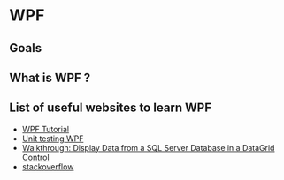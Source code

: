 WPF
=====================================

## Goals

What is WPF ?
-------------------------------------

## List of useful websites to learn WPF
- [WPF Tutorial](http://www.tutorialspoint.com/wpf/)
- [Unit testing WPF](https://social.msdn.microsoft.com/Forums/en-US/32effa84-f575-4e71-8db2-019dea64722c/unit-testing-wpf?forum=vsunittest)
- [Walkthrough: Display Data from a SQL Server Database in a DataGrid Control](https://msdn.microsoft.com/en-us/library/ee340709(v=vs.110).aspx)
- [stackoverflow](http://stackoverflow.com/)
